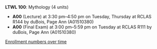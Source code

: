 **LTWL 100**: Mythology (4 units)

- **A00** (Lecture) at 3:30 pm–4:50 pm on Tuesday, Thursday at RCLAS R144 by duBois, Page Ann (A01510380)
- **A00** (Final Exam) at 3:00 pm–5:59 pm on Tuesday at RCLAS R111 by duBois, Page Ann (A01510380)

[Enrollment numbers over time](./LTWL100.tsv)
